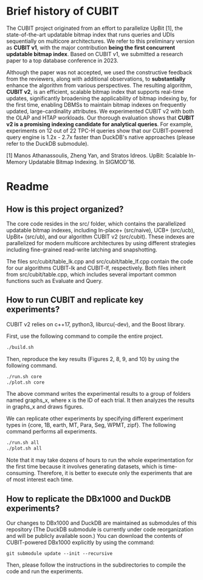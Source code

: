 
# Brief history of CUBIT

The CUBIT project originated from an effort to parallelize UpBit [1], the state-of-the-art updatable bitmap index that runs queries and UDIs sequentially on multicore architectures. We refer to this preliminary version as **CUBIT v1**, with the major contribution **being the first concurrent updatable bitmap index**. Based on CUBIT v1, we submitted a research paper to a top database conference in 2023.

Although the paper was not accepted, we used the constructive feedback from the reviewers, along with additional observations, to **substantially** enhance the algorithm from various perspectives. The resulting algorithm, **CUBIT v2**, is an efficient, scalable bitmap index that supports real-time updates, significantly broadening the applicability of bitmap indexing by, for the first time, enabling DBMSs to maintain bitmap indexes on frequently updated, large-cardinality attributes. We experimented CUBIT v2 with both the OLAP and HTAP workloads. Our thorough evaluation shows that **CUBIT v2 is a promising indexing candidate for analytical queries**. For example, experiments on 12 out of 22 TPC-H queries show that our CUBIT-powered query engine is 1.2x - 2.7x faster than DuckDB's native approaches (please refer to the DuckDB submodule).

[1] Manos Athanassoulis, Zheng Yan, and Stratos Idreos. UpBit: Scalable In-Memory Updatable Bitmap Indexing. In SIGMOD'16.

# Readme

How is this project organized?
-------------------------------------------

The core code resides in the src/ folder, which contains the parallelized updatable bitmap indexes, including In-place+ (src/naive), UCB+ (src/ucb), UpBit+ (src/ub), and our algorithm CUBIT v2 (src/cubit). These indexes are parallelized for modern multicore architectures by using different strategies including fine-grained read-write latching and snapshotting.

The files src/cubit/table_lk.cpp and src/cubit/table_lf.cpp contain the code for our algorithms CUBIT-lk and CUBIT-lf, respectively. Both files inherit from src/cubit/table.cpp, which includes several important common functions such as Evaluate and Query.


How to run CUBIT and replicate key experiments?
--------------------------------

CUBIT v2 relies on c++17, python3, liburcu(-dev), and the Boost library. 

First, use the following command to compile the entire project. 

```sh
./build.sh 
```

Then, reproduce the key results (Figures 2, 8, 9, and 10) by using the following command. 

```sh
./run.sh core
./plot.sh core
```

The above command writes the experimental results to a group of folders named graphs_x, where x is the ID of each trial. It then analyzes the results in graphs_x and draws figures.

We can replicate other experiments by specifying different experiment types in {core, 1B, earth, MT, Para, Seg, WPMT, zipf}. The following command performs all experiments.

```sh
./run.sh all
./plot.sh all
```

Note that it may take dozens of hours to run the whole experimentation for the first time because it involves generating datasets, which is time-consuming. Therefore, it is better to execute only the experiments that are of most interest each time.


How to replicate the DBx1000 and DuckDB experiments?
----------------------------------------------

Our changes to DBx1000 and DuckDB are maintained as submodules of this repository (The DuckDB submodule is currently under code reorganization and will be publicly available soon.) You can download the contents of CUBIT-powered DBx1000 explicitly by using the command:

```
git submodule update --init --recursive
```

Then, please follow the instructions in the subdirectories to compile the code and run the experiments.
